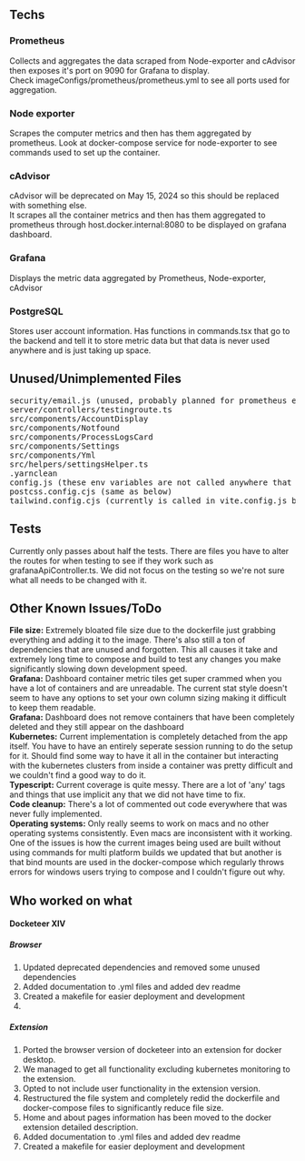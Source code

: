 
<h2>Techs</h2>
<h3>Prometheus</h3>
Collects and aggregates the data scraped from Node-exporter and cAdvisor then exposes it's port on 9090 for Grafana to display.<br />
Check imageConfigs/prometheus/prometheus.yml to see all ports used for aggregation.

<h3>Node exporter</h3>
Scrapes the computer metrics and then has them aggregated by prometheus. Look at docker-compose service for node-exporter to see commands used to set up the container.

<h3>cAdvisor</h3>
cAdvisor will be deprecated on May 15, 2024 so this should be replaced with something else.<br />
It scrapes all the container metrics and then has them aggregated to prometheus through host.docker.internal:8080 to be displayed on grafana dashboard.

<h3>Grafana</h3>
Displays the metric data aggregated by Prometheus, Node-exporter, cAdvisor

<h3>PostgreSQL</h3>
Stores user account information. Has functions in commands.tsx that go to the backend and tell it to store metric data but that data is never used anywhere and is just taking up space. 

<h2>Unused/Unimplemented Files</h2>
<pre>
security/email.js (unused, probably planned for prometheus email alert integration)
server/controllers/testingroute.ts
src/components/AccountDisplay
src/components/Notfound 
src/components/ProcessLogsCard 
src/components/Settings 
src/components/Yml 
src/helpers/settingsHelper.ts 
.yarnclean
config.js (these env variables are not called anywhere that we could find)
postcss.config.cjs (same as below)
tailwind.config.cjs (currently is called in vite.config.js but never used. Tailwind is used in some of the unused components above but none that are currently in use)
</pre>

<h2>Tests</h2>
Currently only passes about half the tests. There are files you have to alter the routes for when testing to see if they work such as grafanaApiController.ts. We did not focus on the testing so we're not sure what all needs to be changed with it.

<h2>Other Known Issues/ToDo</h2>
<strong>File size:</strong> Extremely bloated file size due to the dockerfile just grabbing everything and adding it to the image. There's also still a ton of dependencies that are unused and forgotten. This all causes it take and extremely long time to compose and build to test any changes you make significantly slowing down development speed.<br />
<strong>Grafana:</strong> Dashboard container metric tiles get super crammed when you have a lot of containers and are unreadable. The current stat style doesn't seem to have any options to set your own column sizing making it difficult to keep them readable.<br />
<strong>Grafana:</strong> Dashboard does not remove containers that have been completely deleted and they still appear on the dashboard<br />
<strong>Kubernetes:</strong> Current implementation is completely detached from the app itself. You have to have an entirely seperate session running to do the setup for it. Should find some way to have it all in the container but interacting with the kubernetes clusters from inside a container was pretty difficult and we couldn't find a good way to do it.<br />
<strong>Typescript:</strong> Current coverage is quite messy. There are a lot of 'any' tags and things that use implicit any that we did not have time to fix.<br />
<strong>Code cleanup:</strong> There's a lot of commented out code everywhere that was never fully implemented.<br />
<strong>Operating systems:</strong> Only really seems to work on macs and no other operating systems consistently. Even macs are inconsistent with it working. One of the issues is how the current images being used are built without using commands for multi platform builds we updated that but another is that bind mounts are used in the docker-compose which regularly throws errors for windows users trying to compose and I couldn't figure out why.

<h2>Who worked on what</h2>
<h4>Docketeer XIV</h2>
<h5>Browser</h5>
<ol>
  <li>Updated deprecated dependencies and removed some unused dependencies</li>
  <li>Added documentation to .yml files and added dev readme</li>
  <li>Created a makefile for easier deployment and development</li>
  <li>
</ol>
<h5>Extension</h5>
<ol>
  <li>Ported the browser version of docketeer into an extension for docker desktop.</li>
  <li>We managed to get all functionality excluding kubernetes monitoring to the extension.</li>
  <li>Opted to not include user functionality in the extension version.</li>
  <li>Restructured the file system and completely redid the dockerfile and docker-compose files to significantly reduce file size.</li>
  <li>Home and about pages information has been moved to the docker extension detailed description.</li>
  <li>Added documentation to .yml files and added dev readme</li>
  <li>Created a makefile for easier deployment and development</li>
</ol>